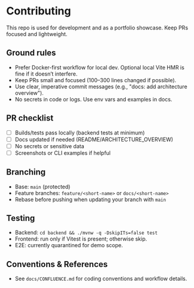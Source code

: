 # Contributing

This repo is used for development and as a portfolio showcase. Keep PRs focused and lightweight.

## Ground rules
- Prefer Docker-first workflow for local dev. Optional local Vite HMR is fine if it doesn’t interfere.
- Keep PRs small and focused (100–300 lines changed if possible).
- Use clear, imperative commit messages (e.g., "docs: add architecture overview").
- No secrets in code or logs. Use env vars and examples in docs.

## PR checklist
- [ ] Builds/tests pass locally (backend tests at minimum)
- [ ] Docs updated if needed (README/ARCHITECTURE_OVERVIEW)
- [ ] No secrets or sensitive data
- [ ] Screenshots or CLI examples if helpful

## Branching
- Base: `main` (protected)
- Feature branches: `feature/<short-name>` or `docs/<short-name>`
- Rebase before pushing when updating your branch with `main`

## Testing
- Backend: `cd backend && ./mvnw -q -DskipITs=false test`
- Frontend: run only if Vitest is present; otherwise skip.
- E2E: currently quarantined for demo scope.

## Conventions & References
- See `docs/CONFLUENCE.md` for coding conventions and workflow details.


